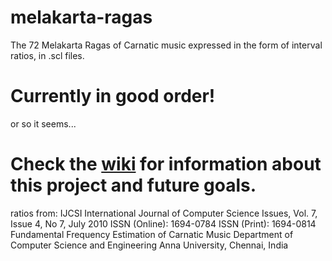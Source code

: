# melakarta-ragas
The 72 Melakarta Ragas of Carnatic music expressed in the form of interval ratios, in .scl files. 

# Currently in good order!
or so it seems...

# Check the [wiki](https://github.com/alliums/melakarta-ragas/wiki) for information about this project and future goals.

ratios from:
IJCSI International Journal of Computer Science Issues, Vol. 7, Issue 4, No 7, July 2010
ISSN (Online): 1694-0784
ISSN (Print): 1694-0814
Fundamental Frequency Estimation of Carnatic Music
Department of Computer Science and Engineering
Anna University, Chennai, India
